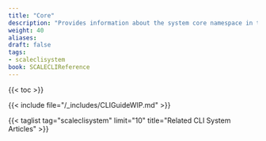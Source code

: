 ```yaml
---
title: "Core"
description: "Provides information about the system core namespace in the TrueNAS CLI. Includes command syntax and common commands."
weight: 40
aliases:
draft: false
tags:
- scaleclisystem
book: SCALECLIReference
---
```


{{< toc >}}

{{< include file="/_includes/CLIGuideWIP.md" >}}

{{< taglist tag="scaleclisystem" limit="10" title="Related CLI System Articles" >}}